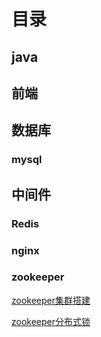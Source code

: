 # 目录

## java

## 前端

## 数据库

### mysql

## 中间件

### Redis

### nginx

### zookeeper

<a href="中间件/zookeeper/zookeeper集群搭建.md">zookeeper集群搭建</a>

[zookeeper分布式锁](中间件/zookeeper/zookeeper分布式锁.md)